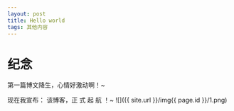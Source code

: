```yaml
---
layout: post
title: Hello world
tags: 其他内容
---
```

# 纪念
第一篇博文降生，心情好激动啊！~

现在我宣布：
该博客，正 式 起 航 ！~
![]({{ site.url }}/img{{ page.id }}/1.png)